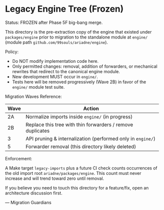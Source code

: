 # Legacy Engine Tree (Frozen)

Status: FROZEN after Phase 5F big-bang merge.

This directory is the pre-extraction copy of the engine that existed under `packages/engine` prior to migration to the standalone module at `engine/` (module path `github.com/99souls/ariadne/engine`).

Policy:

- Do NOT modify implementation code here.
- Only permitted changes: removal, addition of forwarders, or mechanical rewrites that redirect to the canonical engine module.
- New development MUST occur in `engine/`.
- Tests here will be removed progressively (Wave 2B) in favor of the `engine/` module test suite.

Migration Waves Reference:

| Wave | Action                                                      |
| ---- | ----------------------------------------------------------- |
| 2A   | Normalize imports inside `engine/` (in progress)            |
| 2B   | Replace this tree with thin forwarders / remove duplicates  |
| 3    | API pruning & internalization (performed only in `engine/`) |
| 5    | Forwarder removal (this directory likely deleted)           |

Enforcement:

A Make target `legacy-imports` plus a future CI check counts occurrences of the old import root `ariadne/packages/engine`. This count must never increase and will trend toward zero until removal.

If you believe you need to touch this directory for a feature/fix, open an architecture discussion first.

— Migration Guardians
